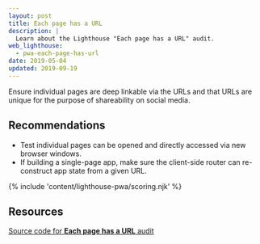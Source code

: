 ```yaml
---
layout: post
title: Each page has a URL
description: |
  Learn about the Lighthouse "Each page has a URL" audit.
web_lighthouse:
  - pwa-each-page-has-url
date: 2019-05-04
updated: 2019-09-19
---
```


Ensure individual pages are deep linkable via the URLs and that URLs are unique
for the purpose of shareability on social media.

## Recommendations

- Test individual pages can be opened and directly accessed via new browser windows.
- If building a single-page app,
make sure the client-side router can re-construct app state from a given URL.

{% include 'content/lighthouse-pwa/scoring.njk' %}

## Resources

[Source code for **Each page has a URL** audit](https://github.com/GoogleChrome/lighthouse/blob/master/lighthouse-core/audits/manual/pwa-each-page-has-url.js)
